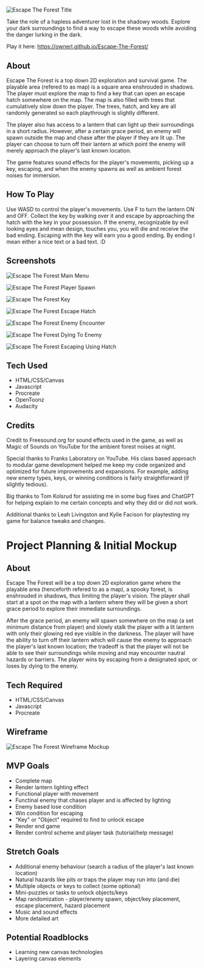 #
![Escape The Forest Title](images/Title.png)

Take the role of a hapless adventurer lost in the shadowy woods. Explore your dark surroundings to find a way to escape these woods while avoiding the danger lurking in the dark.

Play it here: https://ownerl.github.io/Escape-The-Forest/

## About
Escape The Forest is a top down 2D exploration and survival game. The playable area (refered to as map) is a square area enshrouded in shadows. The player must explore the map to find a key that can open an escape hatch somewhere on the map. The map is also filled with trees that cumulatively slow down the player. The trees, hatch, and key are all randomly generated so each playthrough is slightly different. 

The player also has access to a lantern that can light up their surroundings in a short radius. However, after a certain grace period, an enemy will spawn outside the map and chase after the player if they are lit up. The player can choose to turn off their lantern at which point the enemy will merely approach the player's last known location.

The game features sound effects for the player's movements, picking up a key, escaping, and when the enemy spawns as well as ambient forest noises for immersion.

## How To Play
Use WASD to control the player's movements. Use F to turn the lantern ON and OFF. Collect the key by walking over it and escape by approaching the hatch with the key in your possession. 
If the enemy, recognizable by evil looking eyes and mean design, touches you, you will die and receive the bad ending. Escaping with the key will earn you a good ending. By ending I mean either a nice text or a bad text. :D

## Screenshots
![Escape The Forest Main Menu](images/screenshots/start.png)

![Escape The Forest Player Spawn](images/screenshots/movements.png)

![Escape The Forest Key](images/screenshots/key.png)

![Escape The Forest Escape Hatch](images/screenshots/hatch.png)

![Escape The Forest Enemy Encounter](images/screenshots/enemy.png)

![Escape The Forest Dying To Enemy](images/screenshots/badend.png)

![Escape The Forest Escaping Using Hatch](images/screenshots/goodend.png)

## Tech Used
- HTML/CSS/Canvas
- Javascript
- Procreate
- OpenToonz
- Audacity

## Credits
Credit to Freesound.org for sound effects used in the game, as well as Magic of Sounds on YouTube for the ambient forest noises at night.

Special thanks to Franks Laboratory on YouTube. His class based approach to modular game development helped me keep my code organized and optimized for future improvements and expansions. For example, adding new enemy types, keys, or winning conditions is fairly straightforward (if slightly tedious).

Big thanks to Tom Kolsrud for assisting me in some bug fixes and ChatGPT for helping explain to me certain concepts and why they did or did not work.

Additional thanks to Leah Livingston and Kylie Facison for playtesting my game for balance tweaks and changes.

# Project Planning & Initial Mockup

## About
Escape The Forest will be a top down 2D exploration game where the playable area (henceforth refered to as a map), a spooky forest, is enshrouded in shadows, thus limiting the player's vision. The player shall start at a spot on the map with a lantern where they will be given a short grace period to explore their immediate surroundings. 

After the grace period, an enemy will spawn somewhere on the map (a set minimum distance from player) and slowly stalk the player with a lit lantern with only their glowing red eye visible in the darkness. The player will have the ability to turn off their lantern which will cause the enemy to approach the player's last known location; the tradeoff is that the player will not be able to see their surroundings while moving and may encounter nautral hazards or barriers. The player wins by escaping from a designated spot, or loses by dying to the enemy.

## Tech Required
- HTML/CSS/Canvas
- Javascript
- Procreate

## Wireframe

![Escape The Forest Wireframe Mockup](images/wireframe.png)

## MVP Goals
- Complete map
- Render lantern lighting effect
- Functional player with movement
- Functinal enemy that chases player and is affected by lighting
- Enemy based lose condition 
- Win condition for escaping
- "Key" or "Object" required to find to unlock escape
- Render end game
- Render control scheme and player task (tutorial/help message)

## Stretch Goals
- Additional enemy behaviour (search a radius of the player's last known location)
- Natural hazards like pits or traps the player may run into (and die)
- Multiple objects or keys to collect (some optional)
- Mini-puzzles or tasks to unlock objects/keys
- Map randomization - player/enemy spawn, object/key placement, escape placement, hazard placement
- Music and sound effects
- More detailed art

## Potential Roadblocks
- Learning new canvas technologies
- Layering canvas elements